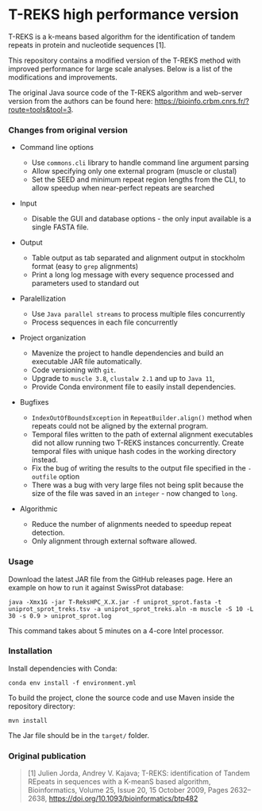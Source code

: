 T-REKS high performance version
===============================

T-REKS is a k-means based algorithm for the identification of tandem repeats in protein and nucleotide sequences [1].

This repository contains a modified version of the T-REKS method with improved performance for large scale analyses. Below is a list of the modifications and improvements.

The original Java source code of the T-REKS algorithm and web-server version from the authors can be found here: https://bioinfo.crbm.cnrs.fr/?route=tools&tool=3.

### Changes from original version

- Command line options
	- Use `commons.cli` library to handle command line argument parsing
	- Allow specifying only one external program (muscle or clustal)
	- Set the SEED and minimum repeat region lengths from the CLI, to allow speedup when near-perfect repeats are searched

- Input
	- Disable the GUI and database options - the only input available is a single FASTA file.

- Output
	- Table output as tab separated and alignment output in stockholm format (easy to `grep` alignments)
	- Print a long log message with every sequence processed and parameters used to standard out

- Paralellization
	- Use `Java parallel streams` to process multiple files concurrently
	- Process sequences in each file concurrently

- Project organization
	- Mavenize the project to handle dependencies and build an executable JAR file automatically.
	- Code versioning with `git`.
	- Upgrade to `muscle 3.8`, `clustalw 2.1` and up to `Java 11`,
	- Provide Conda environment file to easily install dependencies.

- Bugfixes
	- `IndexOutOfBoundsException` in `RepeatBuilder.align()` method when repeats could not be aligned by the external program.
	- Temporal files written to the path of external alignment executables did not allow running two T-REKS instances concurrently. Create temporal files with unique hash codes in the working directory instead.
	- Fix the bug of writing the results to the output file specified in the `-outfile` option
	- There was a bug with very large files not being split because the size of the file was saved in an `integer` - now changed to `long`.

- Algorithmic
	- Reduce the number of alignments needed to speedup repeat detection.
	- Only alignment through external software allowed.


### Usage

Download the latest JAR file from the GitHub releases page. Here an example on how to run it against SwissProt database:

```
java -Xmx1G -jar T-ReksHPC_X.X.jar -f uniprot_sprot.fasta -t uniprot_sprot_treks.tsv -a uniprot_sprot_treks.aln -m muscle -S 10 -L 30 -s 0.9 > uniprot_sprot.log
```

This command takes about 5 minutes on a 4-core Intel processor.

### Installation

Install dependencies with Conda:

```
conda env install -f environment.yml
```

To build the project, clone the source code and use Maven inside the repository directory:

```
mvn install
```

The Jar file should be in the `target/` folder.

### Original publication

>[1] Julien Jorda, Andrey V. Kajava; T-REKS: identification of Tandem REpeats in sequences with a K-meanS based algorithm, Bioinformatics, Volume 25, Issue 20, 15 October 2009, Pages 2632–2638, https://doi.org/10.1093/bioinformatics/btp482

